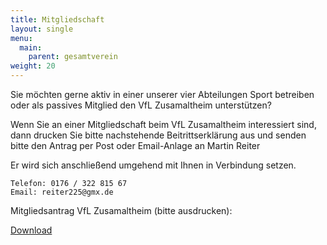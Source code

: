 ```yaml
---
title: Mitgliedschaft
layout: single
menu:
  main:
    parent: gesamtverein
weight: 20
---
```


Sie möchten gerne aktiv in einer unserer vier Abteilungen Sport betreiben oder als passives Mitglied den VfL Zusamaltheim unterstützen?

Wenn Sie an einer Mitgliedschaft beim VfL Zusamaltheim interessiert sind, dann drucken Sie bitte nachstehende Beitrittserklärung aus und senden bitte den Antrag per Post oder Email-Anlage an Martin Reiter

Er wird sich anschließend umgehend mit Ihnen in Verbindung setzen.

```text
Telefon: 0176 / 322 815 67
Email: reiter225@gmx.de
```

Mitgliedsantrag VfL Zusamaltheim (bitte ausdrucken):

[Download](/docs/beitragsformular_2015_sepa.doc)
